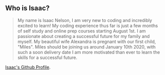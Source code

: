 ## Who is Isaac?
 > My name is Isaac Nelson, I am very new to coding and incredibly excited to learn! My coding experience thus far is just a few months of self study and online prep courses starting August 1st. I am passionate about creating a successful future for my family and myself. My beautiful wife Alexandra is pregnant with our first child, "Miles". Miles should be joining us around January 10th 2020, with such a soon delivery date I am more motivated than ever to learn the skills for a successful future.

[Isaac's Github Profile](https://github.com/ISAACLNELSON).
